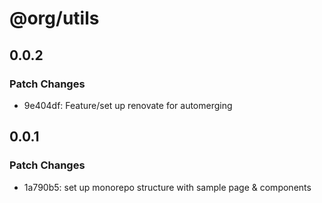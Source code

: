 # @org/utils

## 0.0.2

### Patch Changes

- 9e404df: Feature/set up renovate for automerging

## 0.0.1

### Patch Changes

- 1a790b5: set up monorepo structure with sample page & components
